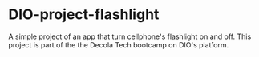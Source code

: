 # DIO-project-flashlight
A simple project of an app that turn cellphone's flashlight on and off. This project is part of the the Decola Tech bootcamp on DIO's platform.
